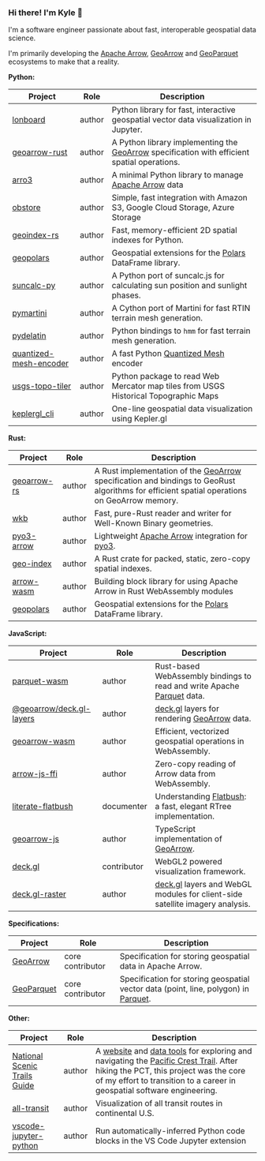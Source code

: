 ### Hi there! I'm Kyle 👋

I'm a software engineer passionate about fast, interoperable geospatial data science.

I'm primarily developing the [Apache Arrow], [GeoArrow] and [GeoParquet] ecosystems to make that a reality.

**Python:**

| Project                  | Role   | Description                                                                                   |
| ------------------------ | ------ | --------------------------------------------------------------------------------------------- |
| [lonboard]               | author | Python library for fast, interactive geospatial vector data visualization in Jupyter.         |
| [geoarrow-rust]          | author | A Python library implementing the [GeoArrow] specification with efficient spatial operations. |
| [arro3]                  | author | A minimal Python library to manage [Apache Arrow] data                                        |
| [obstore]                | author | Simple, fast integration with Amazon S3, Google Cloud Storage, Azure Storage                  |
| [geoindex-rs]            | author | Fast, memory-efficient 2D spatial indexes for Python.                                         |
| [geopolars]              | author | Geospatial extensions for the [Polars] DataFrame library.                                     |
| [suncalc-py]             | author | A Python port of suncalc.js for calculating sun position and sunlight phases.                 |
| [pymartini]              | author | A Cython port of Martini for fast RTIN terrain mesh generation.                               |
| [pydelatin]              | author | Python bindings to `hmm` for fast terrain mesh generation.                                    |
| [quantized-mesh-encoder] | author | A fast Python [Quantized Mesh] encoder                                                        |
| [usgs-topo-tiler]        | author | Python package to read Web Mercator map tiles from USGS Historical Topographic Maps           |
| [keplergl_cli]           | author | One-line geospatial data visualization using Kepler.gl                                        |

**Rust:**

| Project       | Role   | Description                                                                                                                                   |
| ------------- | ------ | --------------------------------------------------------------------------------------------------------------------------------------------- |
| [geoarrow-rs] | author | A Rust implementation of the [GeoArrow] specification and bindings to GeoRust algorithms for efficient spatial operations on GeoArrow memory. |
| [wkb]         | author | Fast, pure-Rust reader and writer for Well-Known Binary geometries.                                                                           |
| [pyo3-arrow]  | author | Lightweight [Apache Arrow] integration for [pyo3].                                                                                            |
| [geo-index]   | author | A Rust crate for packed, static, zero-copy spatial indexes.                                                                                   |
| [arrow-wasm]  | author | Building block library for using Apache Arrow in Rust WebAssembly modules                                                                     |
| [geopolars]   | author | Geospatial extensions for the [Polars] DataFrame library.                                                                                     |

**JavaScript:**

| Project                    | Role        | Description                                                                    |
| -------------------------- | ----------- | ------------------------------------------------------------------------------ |
| [parquet-wasm]             | author      | Rust-based WebAssembly bindings to read and write Apache [Parquet] data.       |
| [@geoarrow/deck.gl-layers] | author      | [deck.gl] layers for rendering [GeoArrow] data.                                |
| [geoarrow-wasm]            | author      | Efficient, vectorized geospatial operations in WebAssembly.                    |
| [arrow-js-ffi]             | author      | Zero-copy reading of Arrow data from WebAssembly.                              |
| [literate-flatbush]        | documenter  | Understanding [Flatbush]: a fast, elegant RTree implementation.                |
| [geoarrow-js]              | author      | TypeScript implementation of [GeoArrow].                                       |
| [deck.gl]                  | contributor | WebGL2 powered visualization framework.                                        |
| [deck.gl-raster]           | author      | [deck.gl] layers and WebGL modules for client-side satellite imagery analysis. |

**Specifications:**

| Project      | Role             | Description                                                                           |
| ------------ | ---------------- | ------------------------------------------------------------------------------------- |
| [GeoArrow]   | core contributor | Specification for storing geospatial data in Apache Arrow.                            |
| [GeoParquet] | core contributor | Specification for storing geospatial vector data (point, line, polygon) in [Parquet]. |

**Other:**

| Project                        | Role   | Description                                                                                                                                                                                                                                                      |
| ------------------------------ | ------ | ---------------------------------------------------------------------------------------------------------------------------------------------------------------------------------------------------------------------------------------------------------------- |
| [National Scenic Trails Guide] | author | A [website](https://nst.guide) and [data tools](https://github.com/nst-guide) for exploring and navigating the [Pacific Crest Trail]. After hiking the PCT, this project was the core of my effort to transition to a career in geospatial software engineering. |
| [all-transit]                  | author | Visualization of all transit routes in continental U.S.                                                                                                                                                                                                          |
| [vscode-jupyter-python]        | author | Run automatically-inferred Python code blocks in the VS Code Jupyter extension                                                                                                                                                                                   |

[@geoarrow/deck.gl-layers]: https://github.com/geoarrow/deck.gl-layers
[all-transit]: https://github.com/kylebarron/all-transit
[Apache Arrow]: https://arrow.apache.org/
[arro3]: https://github.com/kylebarron/arro3
[arrow-js-ffi]: https://github.com/kylebarron/arrow-js-ffi
[arrow-wasm]: https://github.com/kylebarron/arrow-wasm
[deck.gl-raster]: https://github.com/kylebarron/deck.gl-raster/
[deck.gl]: https://github.com/visgl/deck.gl
[flatbush]: https://github.com/mourner/flatbush
[geo-index]: https://github.com/kylebarron/geo-index
[geoarrow-js]: https://github.com/geoarrow/geoarrow-js
[geoarrow-rs]: https://github.com/geoarrow/geoarrow-rs
[geoarrow-rust]: https://geoarrow.org/geoarrow-rs/python/latest/
[geoarrow-wasm]: https://github.com/geoarrow/geoarrow-rs/tree/main/js#readme
[geoarrow]: https://github.com/geoarrow/geoarrow
[geoindex-rs]: https://github.com/kylebarron/geo-index/tree/main/python
[geoparquet]: https://github.com/opengeospatial/geoparquet
[geopolars]: https://github.com/geopolars/geopolars
[keplergl_cli]: https://github.com/kylebarron/keplergl_cli
[literate-flatbush]: https://github.com/kylebarron/literate-flatbush
[lonboard]: https://github.com/developmentseed/lonboard
[National Scenic Trails Guide]: https://nst.guide/
[obstore]: https://github.com/developmentseed/obstore
[Pacific Crest Trail]: https://en.wikipedia.org/wiki/Pacific_Crest_Trail
[parquet-wasm]: https://github.com/kylebarron/parquet-wasm
[Parquet]: https://parquet.apache.org/
[Polars]: https://github.com/pola-rs/polars
[pydelatin]: https://github.com/kylebarron/pydelatin
[pymartini]: https://github.com/kylebarron/pymartini
[pyo3-arrow]: https://github.com/kylebarron/arro3/tree/main/pyo3-arrow
[pyo3]: https://github.com/PyO3/pyo3
[Quantized Mesh]: https://github.com/CesiumGS/quantized-mesh
[quantized-mesh-encoder]: https://github.com/kylebarron/quantized-mesh-encoder
[suncalc-py]: https://github.com/kylebarron/suncalc-py
[usgs-topo-tiler]: https://github.com/kylebarron/usgs-topo-tiler
[vscode-jupyter-python]: https://github.com/kylebarron/vscode-jupyter-python
[wkb]: https://github.com/georust/wkb

<!--
**kylebarron/kylebarron** is a ✨ _special_ ✨ repository because its `README.md` (this file) appears on your GitHub profile.

Here are some ideas to get you started:

- 🔭 I’m currently working on ...
- 🌱 I’m currently learning ...
- 👯 I’m looking to collaborate on ...
- 🤔 I’m looking for help with ...
- 💬 Ask me about ...
- 📫 How to reach me: ...
- 😄 Pronouns: ...
- ⚡ Fun fact: ...
-->

